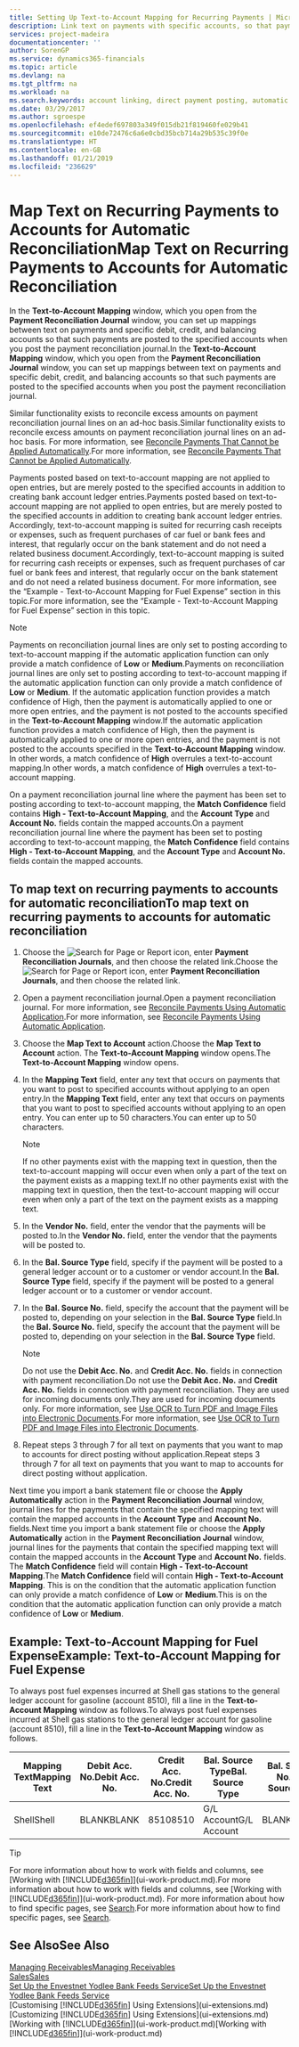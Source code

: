```yaml
---
title: Setting Up Text-to-Account Mapping for Recurring Payments | Microsoft Docs
description: Link text on payments with specific accounts, so that payments are posted to the accounts when you post the payment reconciliation journal.
services: project-madeira
documentationcenter: ''
author: SorenGP
ms.service: dynamics365-financials
ms.topic: article
ms.devlang: na
ms.tgt_pltfrm: na
ms.workload: na
ms.search.keywords: account linking, direct payment posting, automatic payment processing, reconcile payment, recurring expense, recurring cash receipt
ms.date: 03/29/2017
ms.author: sgroespe
ms.openlocfilehash: ef4edef697803a349f015db21f819460fe029b41
ms.sourcegitcommit: e10de72476c6a6e0cbd35bcb714a29b535c39f0e
ms.translationtype: HT
ms.contentlocale: en-GB
ms.lasthandoff: 01/21/2019
ms.locfileid: "236629"
---
```

# <a name="map-text-on-recurring-payments-to-accounts-for-automatic-reconciliation"></a><span data-ttu-id="1e756-103">Map Text on Recurring Payments to Accounts for Automatic Reconciliation</span><span class="sxs-lookup"><span data-stu-id="1e756-103">Map Text on Recurring Payments to Accounts for Automatic Reconciliation</span></span>
<span data-ttu-id="1e756-104">In the **Text-to-Account Mapping** window, which you open from the **Payment Reconciliation Journal** window, you can set up mappings between text on payments and specific debit, credit, and balancing accounts so that such payments are posted to the specified accounts when you post the payment reconciliation journal.</span><span class="sxs-lookup"><span data-stu-id="1e756-104">In the **Text-to-Account Mapping** window, which you open from the **Payment Reconciliation Journal** window, you can set up mappings between text on payments and specific debit, credit, and balancing accounts so that such payments are posted to the specified accounts when you post the payment reconciliation journal.</span></span>

<span data-ttu-id="1e756-105">Similar functionality exists to reconcile excess amounts on payment reconciliation journal lines on an ad-hoc basis.</span><span class="sxs-lookup"><span data-stu-id="1e756-105">Similar functionality exists to reconcile excess amounts on payment reconciliation journal lines on an ad-hoc basis.</span></span> <span data-ttu-id="1e756-106">For more information, see [Reconcile Payments That Cannot be Applied Automatically](receivables-how-reconcile-payments-cannot-apply-auto.md).</span><span class="sxs-lookup"><span data-stu-id="1e756-106">For more information, see [Reconcile Payments That Cannot be Applied Automatically](receivables-how-reconcile-payments-cannot-apply-auto.md).</span></span>

<span data-ttu-id="1e756-107">Payments posted based on text-to-account mapping are not applied to open entries, but are merely posted to the specified accounts in addition to creating bank account ledger entries.</span><span class="sxs-lookup"><span data-stu-id="1e756-107">Payments posted based on text-to-account mapping are not applied to open entries, but are merely posted to the specified accounts in addition to creating bank account ledger entries.</span></span> <span data-ttu-id="1e756-108">Accordingly, text-to-account mapping is suited for recurring cash receipts or expenses, such as frequent purchases of car fuel or bank fees and interest, that regularly occur on the bank statement and do not need a related business document.</span><span class="sxs-lookup"><span data-stu-id="1e756-108">Accordingly, text-to-account mapping is suited for recurring cash receipts or expenses, such as frequent purchases of car fuel or bank fees and interest, that regularly occur on the bank statement and do not need a related business document.</span></span> <span data-ttu-id="1e756-109">For more information, see the “Example - Text-to-Account Mapping for Fuel Expense” section in this topic.</span><span class="sxs-lookup"><span data-stu-id="1e756-109">For more information, see the “Example - Text-to-Account Mapping for Fuel Expense” section in this topic.</span></span>

> [!NOTE]  
>   <span data-ttu-id="1e756-110">Payments on reconciliation journal lines are only set to posting according to text-to-account mapping if the automatic application function can only provide a match confidence of **Low** or **Medium**.</span><span class="sxs-lookup"><span data-stu-id="1e756-110">Payments on reconciliation journal lines are only set to posting according to text-to-account mapping if the automatic application function can only provide a match confidence of **Low** or **Medium**.</span></span> <span data-ttu-id="1e756-111">If the automatic application function provides a match confidence of High, then the payment is automatically applied to one or more open entries, and the payment is not posted to the accounts specified in the **Text-to-Account Mapping** window.</span><span class="sxs-lookup"><span data-stu-id="1e756-111">If the automatic application function provides a match confidence of High, then the payment is automatically applied to one or more open entries, and the payment is not posted to the accounts specified in the **Text-to-Account Mapping** window.</span></span> <span data-ttu-id="1e756-112">In other words, a match confidence of **High** overrules a text-to-account mapping.</span><span class="sxs-lookup"><span data-stu-id="1e756-112">In other words, a match confidence of **High** overrules a text-to-account mapping.</span></span>

<span data-ttu-id="1e756-113">On a payment reconciliation journal line where the payment has been set to posting according to text-to-account mapping, the **Match Confidence** field contains **High - Text-to-Account Mapping**, and the **Account Type** and **Account No.** fields contain the mapped accounts.</span><span class="sxs-lookup"><span data-stu-id="1e756-113">On a payment reconciliation journal line where the payment has been set to posting according to text-to-account mapping, the **Match Confidence** field contains **High - Text-to-Account Mapping**, and the **Account Type** and **Account No.** fields contain the mapped accounts.</span></span>

## <a name="to-map-text-on-recurring-payments-to-accounts-for-automatic-reconciliation"></a><span data-ttu-id="1e756-114">To map text on recurring payments to accounts for automatic reconciliation</span><span class="sxs-lookup"><span data-stu-id="1e756-114">To map text on recurring payments to accounts for automatic reconciliation</span></span>
1. <span data-ttu-id="1e756-115">Choose the ![Search for Page or Report](media/ui-search/search_small.png "Search for Page or Report icon") icon, enter **Payment Reconciliation Journals**, and then choose the related link.</span><span class="sxs-lookup"><span data-stu-id="1e756-115">Choose the ![Search for Page or Report](media/ui-search/search_small.png "Search for Page or Report icon") icon, enter **Payment Reconciliation Journals**, and then choose the related link.</span></span>
2. <span data-ttu-id="1e756-116">Open a payment reconciliation journal.</span><span class="sxs-lookup"><span data-stu-id="1e756-116">Open a payment reconciliation journal.</span></span> <span data-ttu-id="1e756-117">For more information, see [Reconcile Payments Using Automatic Application](receivables-how-reconcile-payments-auto-application.md).</span><span class="sxs-lookup"><span data-stu-id="1e756-117">For more information, see [Reconcile Payments Using Automatic Application](receivables-how-reconcile-payments-auto-application.md).</span></span>
3. <span data-ttu-id="1e756-118">Choose the **Map Text to Account** action.</span><span class="sxs-lookup"><span data-stu-id="1e756-118">Choose the **Map Text to Account** action.</span></span> <span data-ttu-id="1e756-119">The **Text-to-Account Mapping** window opens.</span><span class="sxs-lookup"><span data-stu-id="1e756-119">The **Text-to-Account Mapping** window opens.</span></span>
4. <span data-ttu-id="1e756-120">In the **Mapping Text** field, enter any text that occurs on payments that you want to post to specified accounts without applying to an open entry.</span><span class="sxs-lookup"><span data-stu-id="1e756-120">In the **Mapping Text** field, enter any text that occurs on payments that you want to post to specified accounts without applying to an open entry.</span></span> <span data-ttu-id="1e756-121">You can enter up to 50 characters.</span><span class="sxs-lookup"><span data-stu-id="1e756-121">You can enter up to 50 characters.</span></span>

    > [!NOTE]  
   >   <span data-ttu-id="1e756-122">If no other payments exist with the mapping text in question, then the text-to-account mapping will occur even when only a part of the text on the payment exists as a mapping text.</span><span class="sxs-lookup"><span data-stu-id="1e756-122">If no other payments exist with the mapping text in question, then the text-to-account mapping will occur even when only a part of the text on the payment exists as a mapping text.</span></span>
5. <span data-ttu-id="1e756-123">In the **Vendor No.** field, enter the vendor that the payments will be posted to.</span><span class="sxs-lookup"><span data-stu-id="1e756-123">In the **Vendor No.** field, enter the vendor that the payments will be posted to.</span></span>
6. <span data-ttu-id="1e756-124">In the **Bal. Source Type** field, specify if the payment will be posted to a general ledger account or to a customer or vendor account.</span><span class="sxs-lookup"><span data-stu-id="1e756-124">In the **Bal. Source Type** field, specify if the payment will be posted to a general ledger account or to a customer or vendor account.</span></span>
7. <span data-ttu-id="1e756-125">In the **Bal. Source No.** field, specify the account that the payment will be posted to, depending on your selection in the **Bal. Source Type** field.</span><span class="sxs-lookup"><span data-stu-id="1e756-125">In the **Bal. Source No.** field, specify the account that the payment will be posted to, depending on your selection in the **Bal. Source Type** field.</span></span>

    > [!NOTE]
    > <span data-ttu-id="1e756-126">Do not use the **Debit Acc. No.** and **Credit Acc. No.** fields in connection with payment reconciliation.</span><span class="sxs-lookup"><span data-stu-id="1e756-126">Do not use the **Debit Acc. No.** and **Credit Acc. No.** fields in connection with payment reconciliation.</span></span> <span data-ttu-id="1e756-127">They are used for incoming documents only.</span><span class="sxs-lookup"><span data-stu-id="1e756-127">They are used for incoming documents only.</span></span> <span data-ttu-id="1e756-128">For more information, see [Use OCR to Turn PDF and Image Files into Electronic Documents](across-how-use-ocr-pdf-images-files.md).</span><span class="sxs-lookup"><span data-stu-id="1e756-128">For more information, see [Use OCR to Turn PDF and Image Files into Electronic Documents](across-how-use-ocr-pdf-images-files.md).</span></span>

8. <span data-ttu-id="1e756-129">Repeat steps 3 through 7 for all text on payments that you want to map to accounts for direct posting without application.</span><span class="sxs-lookup"><span data-stu-id="1e756-129">Repeat steps 3 through 7 for all text on payments that you want to map to accounts for direct posting without application.</span></span>

<span data-ttu-id="1e756-130">Next time you import a bank statement file or choose the **Apply Automatically** action in the **Payment Reconciliation Journal** window, journal lines for the payments that contain the specified mapping text will contain the mapped accounts in the **Account Type** and **Account No.** fields.</span><span class="sxs-lookup"><span data-stu-id="1e756-130">Next time you import a bank statement file or choose the **Apply Automatically** action in the **Payment Reconciliation Journal** window, journal lines for the payments that contain the specified mapping text will contain the mapped accounts in the **Account Type** and **Account No.** fields.</span></span> <span data-ttu-id="1e756-131">The **Match Confidence** field will contain **High - Text-to-Account Mapping**.</span><span class="sxs-lookup"><span data-stu-id="1e756-131">The **Match Confidence** field will contain **High - Text-to-Account Mapping**.</span></span> <span data-ttu-id="1e756-132">This is on the condition that the automatic application function can only provide a match confidence of **Low** or **Medium**.</span><span class="sxs-lookup"><span data-stu-id="1e756-132">This is on the condition that the automatic application function can only provide a match confidence of **Low** or **Medium**.</span></span>

## <a name="example-text-to-account-mapping-for-fuel-expense"></a><span data-ttu-id="1e756-133">Example: Text-to-Account Mapping for Fuel Expense</span><span class="sxs-lookup"><span data-stu-id="1e756-133">Example: Text-to-Account Mapping for Fuel Expense</span></span>
<span data-ttu-id="1e756-134">To always post fuel expenses incurred at Shell gas stations to the general ledger account for gasoline (account 8510), fill a line in the **Text-to-Account Mapping** window as follows.</span><span class="sxs-lookup"><span data-stu-id="1e756-134">To always post fuel expenses incurred at Shell gas stations to the general ledger account for gasoline (account 8510), fill a line in the **Text-to-Account Mapping** window as follows.</span></span>

| <span data-ttu-id="1e756-135">Mapping Text</span><span class="sxs-lookup"><span data-stu-id="1e756-135">Mapping Text</span></span> | <span data-ttu-id="1e756-136">Debit Acc. No.</span><span class="sxs-lookup"><span data-stu-id="1e756-136">Debit Acc. No.</span></span> | <span data-ttu-id="1e756-137">Credit Acc. No.</span><span class="sxs-lookup"><span data-stu-id="1e756-137">Credit Acc. No.</span></span> | <span data-ttu-id="1e756-138">Bal. Source Type</span><span class="sxs-lookup"><span data-stu-id="1e756-138">Bal. Source Type</span></span> | <span data-ttu-id="1e756-139">Bal. Source No.</span><span class="sxs-lookup"><span data-stu-id="1e756-139">Bal. Source No.</span></span> |
| --- | --- | --- | --- | --- |
| <span data-ttu-id="1e756-140">Shell</span><span class="sxs-lookup"><span data-stu-id="1e756-140">Shell</span></span> |<span data-ttu-id="1e756-141">BLANK</span><span class="sxs-lookup"><span data-stu-id="1e756-141">BLANK</span></span> |<span data-ttu-id="1e756-142">8510</span><span class="sxs-lookup"><span data-stu-id="1e756-142">8510</span></span> |<span data-ttu-id="1e756-143">G/L Account</span><span class="sxs-lookup"><span data-stu-id="1e756-143">G/L Account</span></span> |<span data-ttu-id="1e756-144">BLANK</span><span class="sxs-lookup"><span data-stu-id="1e756-144">BLANK</span></span> |

> [!TIP]
>   <span data-ttu-id="1e756-145">For more information about how to work with fields and columns, see [Working with [!INCLUDE[d365fin](includes/d365fin_long_md.md)]](ui-work-product.md).</span><span class="sxs-lookup"><span data-stu-id="1e756-145">For more information about how to work with fields and columns, see [Working with [!INCLUDE[d365fin](includes/d365fin_long_md.md)]](ui-work-product.md).</span></span> <span data-ttu-id="1e756-146">For more information about how to find specific pages, see [Search](ui-search.md).</span><span class="sxs-lookup"><span data-stu-id="1e756-146">For more information about how to find specific pages, see [Search](ui-search.md).</span></span>

## <a name="see-also"></a><span data-ttu-id="1e756-147">See Also</span><span class="sxs-lookup"><span data-stu-id="1e756-147">See Also</span></span>
[<span data-ttu-id="1e756-148">Managing Receivables</span><span class="sxs-lookup"><span data-stu-id="1e756-148">Managing Receivables</span></span>](receivables-manage-receivables.md)  
[<span data-ttu-id="1e756-149">Sales</span><span class="sxs-lookup"><span data-stu-id="1e756-149">Sales</span></span>](sales-manage-sales.md)  
[<span data-ttu-id="1e756-150">Set Up the Envestnet Yodlee Bank Feeds Service</span><span class="sxs-lookup"><span data-stu-id="1e756-150">Set Up the Envestnet Yodlee Bank Feeds Service</span></span>](bank-how-setup-bank-statement-service.md)  
<span data-ttu-id="1e756-151">[Customising [!INCLUDE[d365fin](includes/d365fin_md.md)] Using Extensions](ui-extensions.md)</span><span class="sxs-lookup"><span data-stu-id="1e756-151">[Customizing [!INCLUDE[d365fin](includes/d365fin_md.md)] Using Extensions](ui-extensions.md)</span></span>  
<span data-ttu-id="1e756-152">[Working with [!INCLUDE[d365fin](includes/d365fin_md.md)]](ui-work-product.md)</span><span class="sxs-lookup"><span data-stu-id="1e756-152">[Working with [!INCLUDE[d365fin](includes/d365fin_md.md)]](ui-work-product.md)</span></span>
